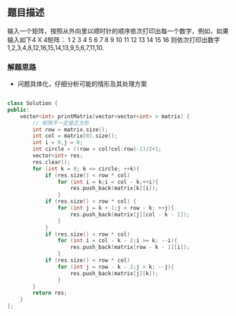 ## 题目描述
输入一个矩阵，按照从外向里以顺时针的顺序依次打印出每一个数字，例如，如果输入如下4 X 4矩阵： 1 2 3 4 5 6 7 8 9 10 11 12 13 14 15 16 则依次打印出数字1,2,3,4,8,12,16,15,14,13,9,5,6,7,11,10.

### 解题思路
- 问题具体化，仔细分析可能的情形及其处理方案

```cpp

class Solution {
public:
    vector<int> printMatrix(vector<vector<int> > matrix) {
        // 矩阵不一定是正方形
        int row = matrix.size();
        int col = matrix[0].size();
        int i = 0,j = 0;
        int circle = ((row > col?col:row)-1)/2+1;
        vector<int> res;
        res.clear();
        for (int k = 0; k <= circle; ++k){
            if (res.size() < row * col)
                for (int i = k;i < col - k;++i){
                    res.push_back(matrix[k][i]);
                }
            if (res.size() < row * col) {
                for (int j = k + 1;j < row - k; ++j){
                    res.push_back(matrix[j][col - k - 1]);
                }
            }
            if (res.size() < row * col)
                for (int i = col - k - 2;i >= k; --i){
                    res.push_back(matrix[row - k - 1][i]);
                }
            if (res.size() < row * col)
                for (int j = row - k - 2;j > k; --j){
                    res.push_back(matrix[j][k]);
                }
        }
        return res;
    }
};
```